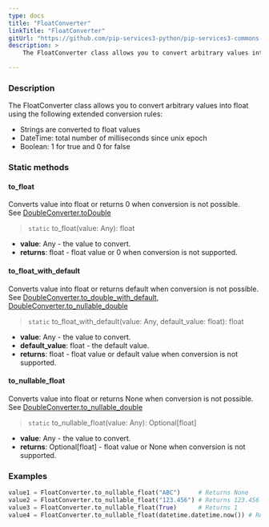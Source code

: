 ```yaml
---
type: docs
title: "FloatConverter"
linkTitle: "FloatConverter"
gitUrl: "https://github.com/pip-services3-python/pip-services3-commons-python"
description: > 
    The FloatConverter class allows you to convert arbitrary values into float using extended conversion rules.

---
```


### Description
The FloatConverter class allows you to convert arbitrary values into float using the following extended conversion rules:

- Strings are converted to float values
- DateTime: total number of milliseconds since unix epoch  
- Boolean: 1 for true and 0 for false

### Static methods

#### to_float
Converts value into float or returns 0 when conversion is not possible.  
See [DoubleConverter.toDouble](../double_converter/#todouble)

> `static` to_float(value: Any): float

- **value**: Any - the value to convert.
- **returns**: float - float value or 0 when conversion is not supported.

#### to_float_with_default
Converts value into float or returns default when conversion is not possible.  
See [DoubleConverter.to_double_with_default](../double_converter/#to_double_with_default),  
[DoubleConverter.to_nullable_double](../double_converter/#to_nullable_double)

> `static` to_float_with_default(value: Any, default_value: float): float

- **value**: Any - the value to convert.
- **default_value**: float - the default value.
- **returns**: float - float value or default value when conversion is not supported.

#### to_nullable_float
Converts value into float or returns None when conversion is not possible.  
See [DoubleConverter.to_nullable_double](../double_converter/#to_nullable_double)

> `static` to_nullable_float(value: Any): Optional[float]

- **value**: Any - the value to convert.
- **returns**: Optional[float] - float value or None when conversion is not supported.


### Examples

```python
value1 = FloatConverter.to_nullable_float("ABC")     # Returns None
value2 = FloatConverter.to_nullable_float("123.456") # Returns 123.456
value3 = FloatConverter.to_nullable_float(True)      # Returns 1
value4 = FloatConverter.to_nullable_float(datetime.datetime.now()) # Returns current milliseconds (E.g. 1619866773703)

```
